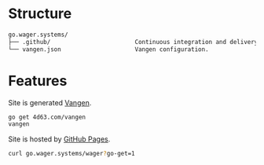 # Structure

```bash
go.wager.systems/
├── .github/                        Continuous integration and delivery workflows.
└── vangen.json                     Vangen configuration.
```

# Features

Site is generated [Vangen][1].

```bash
go get 4d63.com/vangen
vangen
```

Site is hosted by [GitHub Pages][2].

```bash
curl go.wager.systems/wager?go-get=1
```

[1]: https://github.com/leighmcculloch/vangen
[2]: https//go.wager.systems

